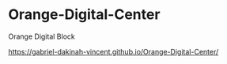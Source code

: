 # Orange-Digital-Center
Orange Digital Block

 https://gabriel-dakinah-vincent.github.io/Orange-Digital-Center/
